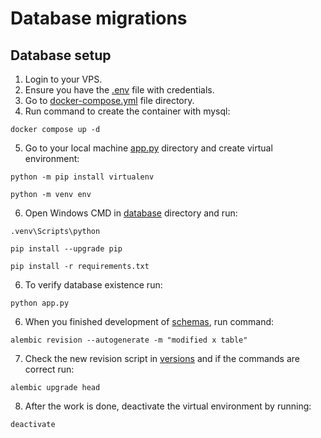 # Database migrations

## Database setup

1. Login to your VPS.
2. Ensure you have the [.env](/database/.env) file with credentials.
3. Go to [docker-compose.yml](/database/docker-compose.yml) file directory.
4. Run command to create the container with mysql:
```
docker compose up -d
```
5. Go to your local machine [app.py](/database/app.py) directory and create virtual environment:
```
python -m pip install virtualenv
```
```
python -m venv env
```
6. Open Windows CMD in [database](/database/) directory and run:
```
.venv\Scripts\python
```
```
pip install --upgrade pip
```
```
pip install -r requirements.txt 
```
6. To verify database existence run:
```
python app.py
```
6. When you finished development of [schemas](/database/schemas), run command:
```
alembic revision --autogenerate -m "modified x table"
```
7. Check the new revision script in [versions](/database/mysql-migration/versions) and if the commands are correct run:
```
alembic upgrade head
```
8. After the work is done, deactivate the virtual environment by running:
```
deactivate
```